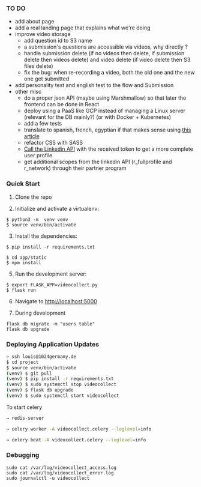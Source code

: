 ### TO DO

* add about page
* add a real landing page that explains what we're doing
* improve video storage
  * add question id to S3 name
  * a submission's questions are accessible via videos, why directly ?
  * handle submission delete (if no videos then delete, if submission delete then videos delete) and video delete (if video delete then S3 files delete)
  * fix the bug: when re-recording a video, both the old one and the new one get submitted
* add personality test and english test to the flow and Submission
* other misc
  * do a proper json API (maybe using Marshmallow) so that later the frontend can be done in React
  * deploy using a PaaS like GCP instead of managing a Linux server (relevant for the DB mainly?) (or with Docker + Kubernetes)
  * add a few tests
  * translate to spanish, french, egyptian if that makes sense using [this article](https://blog.miguelgrinberg.com/post/the-flask-mega-tutorial-part-xiii-i18n-and-l10n) 
  * refactor CSS with SASS
  * [Call the Linkedin API](https://auth0.com/docs/connections/calling-an-external-idp-api) with the received token to get a more complete user profile 
  * get additional scopes from the linkedin API (r_fullprofile and r_network) through their partner program

### Quick Start

1. Clone the repo

2. Initialize and activate a virtualenv:
  ```
  $ python3 -m  venv venv
  $ source venv/bin/activate
  ```

3. Install the dependencies:
  ```
  $ pip install -r requirements.txt
  ```
  ```
  $ cd app/static
  $ npm install
  ```

5. Run the development server:
  ```
  $ export FLASK_APP=videocollect.py
  $ flask run
  ```

6. Navigate to [http://localhost:5000](http://localhost:5000)

7. During development
```
flask db migrate -m "users table"
flask db upgrade
```


### Deploying Application Updates

```bash
> ssh louis@1024germany.de
$ cd project
$ source venv/bin/activate
(venv) $ git pull                              
(venv) $ pip install -r requirements.txt
(venv) $ sudo systemctl stop videocollect
(venv) $ flask db upgrade                      
(venv) $ sudo systemctl start videocollect    
```

To start celery
```bash
→ redis-server
```
```bash
→ celery worker -A videocollect.celery --loglevel=info
```
```bash
→ celery beat -A videocollect.celery --loglevel=info
```

### Debugging
```
sudo cat /var/log/videocollect_access.log
sudo cat /var/log/videocollect_error.log
sudo journalctl -u videocollect
```